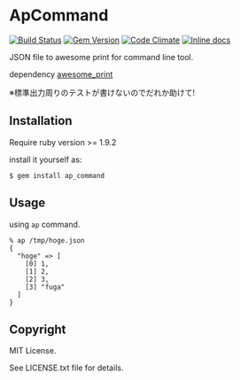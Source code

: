 # ApCommand

[![Build Status](https://secure.travis-ci.org/sugamasao/ap_command.png)](http://travis-ci.org/sugamasao/ap_command)
[![Gem Version](https://badge.fury.io/rb/ap_command.svg)](http://badge.fury.io/rb/ap_command)
[![Code Climate](https://codeclimate.com/badge.png)](https://codeclimate.com/github/sugamasao/ap_command)
[![Inline docs](http://inch-ci.org/github/sugamasao/ap_command.svg?branch=master)](http://inch-ci.org/github/sugamasao/ap_command)

JSON file to awesome print for command line tool.

dependency [awesome_print](https://github.com/michaeldv/awesome_print)

※標準出力周りのテストが書けないのでだれか助けて!

## Installation

Require ruby version >= 1.9.2

install it yourself as:

    $ gem install ap_command

## Usage

using `ap` command.

    % ap /tmp/hoge.json
    {
      "hoge" => [
        [0] 1,
        [1] 2,
        [2] 3,
        [3] "fuga"
      ]
    }


## Copyright
MIT License.

See LICENSE.txt file for details.
